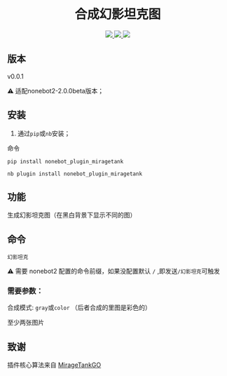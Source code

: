 <div align="center">

# 合成幻影坦克图

</div>

<p align="center">
  
  <a href="https://github.com/RafuiiChan/nonebot_plugin_miragetank/blob/main/LICENSE">
    <img src="https://img.shields.io/badge/license-GPL-informational">
  </a>
  
  <a href="https://github.com/nonebot/nonebot2">
    <img src="https://img.shields.io/badge/nonebot2-2.0.0beta.1-green">
  </a>
  
  <a href="">
    <img src="https://img.shields.io/badge/release-v0.0.1-orange">
  </a>
  
</p>
</p>

## 版本

v0.0.1

⚠ 适配nonebot2-2.0.0beta版本；

## 安装

1. 通过`pip`或`nb`安装；

命令

`pip install nonebot_plugin_miragetank`

`nb plugin install nonebot_plugin_miragetank`

## 功能

生成幻影坦克图（在黑白背景下显示不同的图）

## 命令

`幻影坦克`

⚠ 需要 nonebot2 配置的命令前缀，如果没配置默认 `/` ,即发送`/幻影坦克`可触发

### 需要参数：
合成模式: `gray`或`color` （后者合成的里图是彩色的）

至少两张图片

## 致谢
插件核心算法来自 [MirageTankGO](https://github.com/Aloxaf/MirageTankGo)
